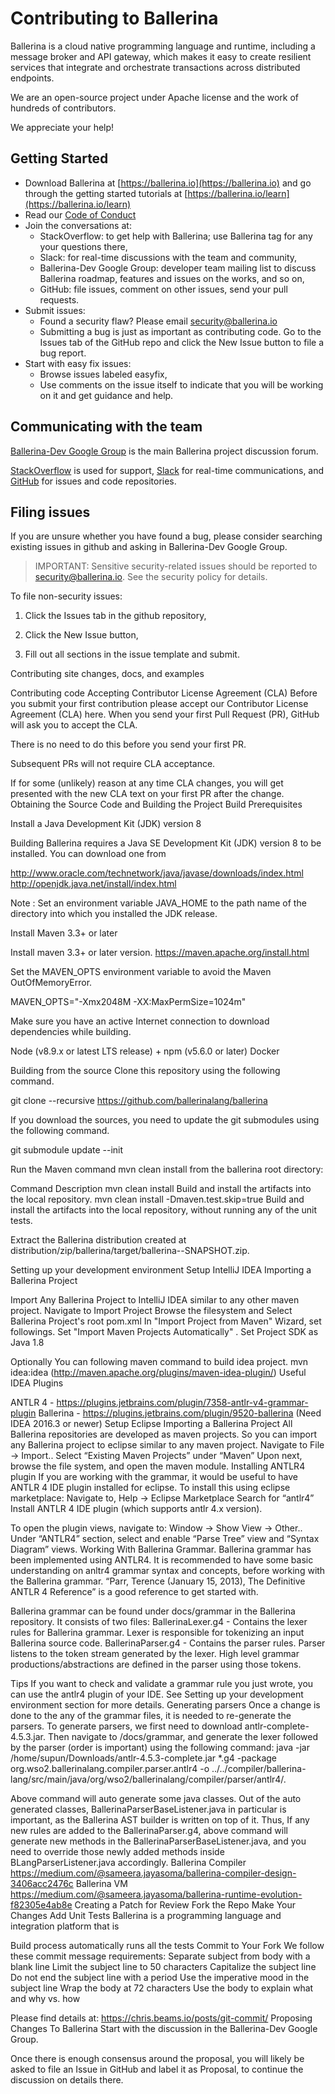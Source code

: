 # Contributing to Ballerina

Ballerina is a cloud native programming language and runtime, including a message broker and API gateway, which makes it easy to create resilient services that integrate and orchestrate transactions across distributed endpoints. 

We are an open-source project under Apache license and the work of hundreds of contributors.

We appreciate your help!

## Getting Started

* Download Ballerina at [https://ballerina.io](https://ballerina.io) and go through the getting started tutorials at [https://ballerina.io/learn](https://ballerina.io/learn)
* Read our [Code of Conduct](CODE_OF_CONDUCT.md)
* Join the conversations at:
   * StackOverflow: to get help with Ballerina; use Ballerina tag for any your questions there,
   * Slack: for real-time discussions with the team and community,
   * Ballerina-Dev Google Group: developer team mailing list to discuss Ballerina roadmap, features and issues on the works, and so on,
   * GitHub: file issues, comment on other issues, send your pull requests. 
* Submit issues:
   * Found a security flaw? Please email security@ballerina.io
   * Submitting a bug is just as important as contributing code. Go to the Issues tab of the GitHub repo and click the New Issue button to file a bug report.
* Start with easy fix issues:
   * Browse issues labeled easyfix,
   * Use comments on the issue itself to indicate that you will be working on it and get guidance and help.

## Communicating with the team

[Ballerina-Dev Google Group](https://groups.google.com/forum/#!forum/ballerina-dev) is the main Ballerina project discussion forum.

[StackOverflow](https://stackoverflow.com/questions/tagged/ballerina) is used for support, [Slack](https://ballerinalang.slack.com/) for real-time communications, and [GitHub](https://github.com/ballerina-platform/ballerina-lang/issues) for issues and code repositories.

## Filing issues

If you are unsure whether you have found a bug, please consider searching existing issues in github and asking in Ballerina-Dev Google Group.

> IMPORTANT: Sensitive security-related issues should be reported to security@ballerina.io. See the security policy for details.

To file non-security issues:

1. Click the Issues tab in the github repository,

2. Click the New Issue button,

3. Fill out all sections in the issue template and submit.

Contributing site changes, docs, and examples

Contributing code
Accepting Contributor License Agreement (CLA)
Before you submit your first contribution please accept our Contributor License Agreement (CLA) here. When you send your first Pull Request (PR), GitHub will ask you to accept the CLA.

There is no need to do this before you send your first PR.

Subsequent PRs will not require CLA acceptance.

If for some (unlikely) reason at any time CLA changes, you will get presented with the new CLA text on your first PR after the change.
Obtaining the Source Code and Building the Project
Build Prerequisites

Install a Java Development Kit (JDK) version 8

​Building Ballerina requires a Java SE Development Kit (JDK) version 8 to be installed. You can download one from

http://www.oracle.com/technetwork/java/javase/downloads/index.html 
http://openjdk.java.net/install/index.html 

Note : Set an environment variable JAVA_HOME to the path name of the directory into which you installed the JDK release.

Install Maven 3.3+ or later 

Install maven 3.3+ or later version. https://maven.apache.org/install.html

Set the MAVEN_OPTS environment variable to avoid the Maven OutOfMemoryError.

MAVEN_OPTS="-Xmx2048M -XX:MaxPermSize=1024m" 

Make sure you have an active Internet connection to download dependencies while building.

Node (v8.9.x or latest LTS release) + npm (v5.6.0 or later)
Docker 

Building from the source
Clone this repository using the following command.

git clone --recursive https://github.com/ballerinalang/ballerina

If you download the sources, you need to update the git submodules using the following command.

git submodule update --init 


Run the Maven command mvn clean install from the ballerina root directory:

Command
Description
mvn clean install
Build and install the artifacts into the local repository.
mvn clean install -Dmaven.test.skip=true
Build and install the artifacts into the local repository, without running any of the unit tests.

Extract the Ballerina distribution created at distribution/zip/ballerina/target/ballerina-<version>-SNAPSHOT.zip.

Setting up your development environment
Setup IntelliJ IDEA
Importing a Ballerina Project

Import Any Ballerina Project to IntelliJ IDEA similar to any other maven project. 
Navigate to Import Project
Browse the filesystem and Select Ballerina Project's root pom.xml
In "Import Project from Maven" Wizard, set followings.
Set "Import Maven Projects Automatically" .
Set Project SDK as Java 1.8

Optionally You can following maven command to build idea project.
	mvn idea:idea
(http://maven.apache.org/plugins/maven-idea-plugin/)
Useful IDEA Plugins

ANTLR 4 - https://plugins.jetbrains.com/plugin/7358-antlr-v4-grammar-plugin 
Ballerina - https://plugins.jetbrains.com/plugin/9520-ballerina (Need IDEA 2016.3 or newer)
Setup Eclipse
Importing a Ballerina Project
All Ballerina repositories are developed as maven projects. So you can import any Ballerina project to eclipse similar to any maven project. 
Navigate to File → Import..
Select “Existing Maven Projects” under “Maven”
Upon next, browse the file system, and open the maven module.
Installing ANTLR4 plugin
If you are working with the grammar, it would be useful to have ANTLR 4 IDE plugin installed for eclipse. To install this using eclipse marketplace:
Navigate to, Help → Eclipse Marketplace
Search for “antlr4”
Install ANTLR 4 IDE plugin (which supports antlr 4.x version).

To open the plugin views, navigate to:
Window → Show View → Other.. 
Under “ANTLR4” section, select and enable “Parse Tree” view and “Syntax Diagram” views.
Working With Ballerina Grammar. 
Ballerina grammar has been implemented using ANTLR4. It is recommended to have some basic understanding on anltr4 grammar syntax and concepts, before working with the Ballerina grammar. “Parr, Terence (January 15, 2013), The Definitive ANTLR 4 Reference” is a good reference to get started with.

Ballerina grammar can be found under docs/grammar in the Ballerina repository. It consists of two files:
BallerinaLexer.g4 - Contains the lexer rules for Ballerina grammar. Lexer is responsible for tokenizing an input Ballerina source code.
BallerinaParser.g4 - Contains the parser rules. Parser listens to the token stream generated by the lexer. High level grammar productions/abstractions are defined in the parser using those tokens.

Tips
If you want to check and validate a grammar rule you just wrote, you can use the antlr4 plugin of your IDE. See Setting up your development environment section for more details.
Generating parsers
Once a change is done to the any of the grammar files, it is needed to re-generate the parsers. To generate parsers, we first need to download antlr-complete-4.5.3.jar. Then navigate to <ballerina>/docs/grammar, and generate the lexer followed by the parser (order is important) using the following command:
java -jar /home/supun/Downloads/antlr-4.5.3-complete.jar *.g4 -package org.wso2.ballerinalang.compiler.parser.antlr4 -o ../../compiler/ballerina-lang/src/main/java/org/wso2/ballerinalang/compiler/parser/antlr4/.

Above command will auto generate some java classes. Out of the auto generated classes, BallerinaParserBaseListener.java in particular is important, as the Ballerina AST builder is written on top of it. Thus, If any new rules are added to the BallerinaParser.g4, above command will generate new methods in the BallerinaParserBaseListener.java, and you need to override those newly added methods inside BLangParserListener.java accordingly.
Ballerina Compiler 
https://medium.com/@sameera.jayasoma/ballerina-compiler-design-3406acc2476c
Ballerina VM
https://medium.com/@sameera.jayasoma/ballerina-runtime-evolution-f82305e4ab8e
Creating a Patch for Review
Fork the Repo
Make Your Changes
Add Unit Tests
Ballerina is a programming language and integration platform that is 

Build process automatically runs all the tests 
Commit to Your Fork
We follow these commit message requirements:
Separate subject from body with a blank line
Limit the subject line to 50 characters
Capitalize the subject line
Do not end the subject line with a period
Use the imperative mood in the subject line
Wrap the body at 72 characters
Use the body to explain what and why vs. how

Please find details at: https://chris.beams.io/posts/git-commit/
Proposing Changes To Ballerina
Start with the discussion in the Ballerina-Dev Google Group.

Once there is enough consensus around the proposal, you will likely be asked to file an Issue in GitHub and label it as Proposal, to continue the discussion on details there.


